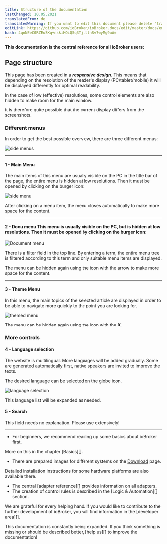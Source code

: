 ```yaml
---
title: Structure of the documentation
lastChanged: 10.05.2021
translatedFrom: de
translatedWarning: If you want to edit this document please delete "translatedFrom" field, elsewise this document will be translated automatically again
editLink: https://github.com/ioBroker/ioBroker.docs/edit/master/docs/en/intro/README.md
hash: 4qnNEeC0RZEuSKq+nskiHOiQSq3TjltlnSv7wyMg9uA=
---
```

**This documentation is the central reference for all ioBroker users:**

## Page structure
This page has been created in a ***responsive design***. This means that depending on the resolution of the reader's display (PC/tablet/mobile) it will be displayed differently for optimal readability.

In the case of low (effective) resolutions, some control elements are also hidden to make room for the main window.

It is therefore quite possible that the current display differs from the screenshots.

### Different menus
In order to get the best possible overview, there are three different menus:

![side menus](../../de/intro/media/Seite_numbers.png)

---

#### 1 - Main Menu
The main items of this menu are usually visible on the PC in the title bar of the page, the entire menu is hidden at low resolutions.
Then it must be opened by clicking on the burger icon:

![side menu](../../de/intro/media/Hauptmenu.png)

After clicking on a menu item, the menu closes automatically to make more space for the content.

---

#### 2 - Docu menu This menu is usually visible on the PC, but is hidden at low resolutions. Then it must be opened by clicking on the burger icon:
![Document menu](../../de/intro/media/Dokumenu.png)

There is a filter field in the top line. By entering a term, the entire menu tree is filtered according to this term and only suitable menu items are displayed.

The menu can be hidden again using the icon with the arrow to make more space for the content.

---

#### 3 - Theme Menu
In this menu, the main topics of the selected article are displayed in order to be able to navigate more quickly to the point you are looking for.

![themed menu](../../de/intro/media/Themenmenu.png)

The menu can be hidden again using the icon with the **X**.

### More controls
#### 4 - Language selection
The website is multilingual. More languages will be added gradually. Some are generated automatically first, native speakers are invited to improve the texts.

The desired language can be selected on the globe icon.

![language selection](../../de/intro/media/Languages.png)

This language list will be expanded as needed.

#### 5 - Search
This field needs no explanation. Please use extensively!

---

* For beginners, we recommend reading up some basics about ioBroker first.

More on this in the chapter [Basics][].

* There are prepared images for different systems on the [Download][] page.

Detailed installation instructions for some hardware platforms are also available there.

* The central [adapter reference][] provides information on all adapters.
* The creation of control rules is described in the [Logic & Automation][] section.

We are grateful for every helping hand. If you would like to contribute to the further development of ioBroker, you will find information in the [developer area][].

This documentation is constantly being expanded. If you think something is missing or should be described better, [help us][] to improve the documentation!

[Grundlagen]: https://www.iobroker.net/#de/documentation/basics/README.md

[Download]: https://www.iobroker.net/#de/download

[Adapter-Referenz]: https://www.iobroker.net/#de/adapters

[Logik & Automatisierung]: https://www.iobroker.net/#de/documentation/logic/examples.md

[Developer Bereich]: https://www.iobroker.net/#de/documentation/dev/adapterdev.md

[helfen Sie uns dabei]: https://forum.iobroker.net/viewtopic.php?f=8&t=16933